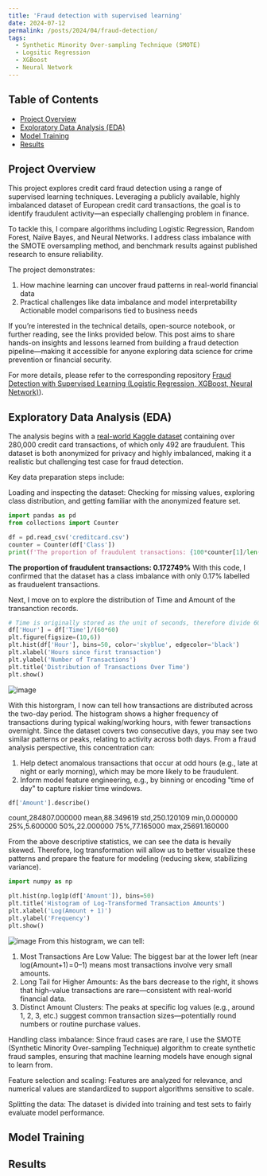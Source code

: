 ```yaml
---
title: 'Fraud detection with supervised learning'
date: 2024-07-12
permalink: /posts/2024/04/fraud-detection/
tags:
  - Synthetic Minority Over-sampling Technique (SMOTE)
  - Logsitic Regression
  - XGBoost
  - Neural Network
---
```

## Table of Contents

- [Project Overview](#project-overview)
- [Exploratory Data Analysis (EDA)](#exploratory-analysis)
- [Model Training](#model-training)
- [Results](#results)


## Project Overview

This project explores credit card fraud detection using a range of supervised learning techniques. Leveraging a publicly available, highly imbalanced dataset of European credit card transactions, the goal is to identify fraudulent activity—an especially challenging problem in finance.

To tackle this, I compare algorithms including Logistic Regression, Random Forest, Naïve Bayes, and Neural Networks. I address class imbalance with the SMOTE oversampling method, and benchmark results against published research to ensure reliability.

The project demonstrates:
1. How machine learning can uncover fraud patterns in real-world financial data
2. Practical challenges like data imbalance and model interpretability
    Actionable model comparisons tied to business needs

If you’re interested in the technical details, open-source notebook, or further reading, see the links provided below. This post aims to share hands-on insights and lessons learned from building a fraud detection pipeline—making it accessible for anyone exploring data science for crime prevention or financial security.


For more details, please refer to the corresponding repository [Fraud Detection with Supervised Learning (Logistic Regression, XGBoost, Neural Network)](https://github.com/cyfangus/fraud_detection_supervised_learning)).

## Exploratory Data Analysis (EDA)
The analysis begins with a [real-world Kaggle dataset](https://www.kaggle.com/datasets/mlg-ulb/creditcardfraud) containing over 280,000 credit card transactions, of which only 492 are fraudulent. This dataset is both anonymized for privacy and highly imbalanced, making it a realistic but challenging test case for fraud detection.

Key data preparation steps include:

Loading and inspecting the dataset: Checking for missing values, exploring class distribution, and getting familiar with the anonymized feature set.
```python
import pandas as pd
from collections import Counter

df = pd.read_csv('creditcard.csv')
counter = Counter(df['Class'])
print(f'The proportion of fraudulent transactions: {100*counter[1]/len(df):3f}%')
```
**The proportion of fraudulent transactions: 0.172749%**
With this code, I confirmed that the dataset has a class imbalance with only 0.17% labelled as frauduelent transactions.

Next, I move on to explore the distribution of Time and Amount of the transanction records.
```python
# Time is originally stored as the unit of seconds, therefore divide 60*60 to transform into hour
df['Hour'] = df['Time']/(60*60)
plt.figure(figsize=(10,6))
plt.hist(df['Hour'], bins=50, color='skyblue', edgecolor='black')
plt.xlabel('Hours since first transaction')
plt.ylabel('Number of Transactions')
plt.title('Distribution of Transactions Over Time')
plt.show()
```
![image](https://github.com/user-attachments/assets/9b9e1d23-dca2-48d2-8abe-b9a83b44700e)

With this historgram, I now can tell how transactions are distributed across the two-day period. The histogram shows a higher frequency of transactions during typical waking/working hours, with fewer transactions overnight. Since the dataset covers two consecutive days, you may see two similar patterns or peaks, relating to activity across both days. 
From a fraud analysis perspective, this concentration can:
1. Help detect anomalous transactions that occur at odd hours (e.g., late at night or early morning), which may be more likely to be fraudulent.
2. Inform model feature engineering, e.g., by binning or encoding "time of day" to capture riskier time windows.
 
 ```python
df['Amount'].describe()
```
count,284807.000000
mean,88.349619
std,250.120109
min,0.000000
25%,5.600000
50%,22.000000
75%,77.165000
max,25691.160000

From the above descriptive statistics, we can see the data is hevaily skewed. Therefore, log transformation will allow us to better visualize these patterns and prepare the feature for modeling (reducing skew, stabilizing variance).

```python
import numpy as np

plt.hist(np.log1p(df['Amount']), bins=50)
plt.title('Histogram of Log-Transformed Transaction Amounts')
plt.xlabel('Log(Amount + 1)')
plt.ylabel('Frequency')
plt.show()
```
![image](https://github.com/user-attachments/assets/99ed6bd3-9875-4e51-80b8-f18102ba8161)
From this histogram, we can tell:
1. Most Transactions Are Low Value: The biggest bar at the lower left (near log(Amount+1) = 0–1) means most transactions involve very small amounts.
2. Long Tail for Higher Amounts: As the bars decrease to the right, it shows that high-value transactions are rare—consistent with real-world financial data.
3. Distinct Amount Clusters: The peaks at specific log values (e.g., around 1, 2, 3, etc.) suggest common transaction sizes—potentially round numbers or routine purchase values.



Handling class imbalance: Since fraud cases are rare, I use the SMOTE (Synthetic Minority Over-sampling Technique) algorithm to create synthetic fraud samples, ensuring that machine learning models have enough signal to learn from.

Feature selection and scaling: Features are analyzed for relevance, and numerical values are standardized to support algorithms sensitive to scale.

Splitting the data: The dataset is divided into training and test sets to fairly evaluate model performance.




## Model Training

## Results

